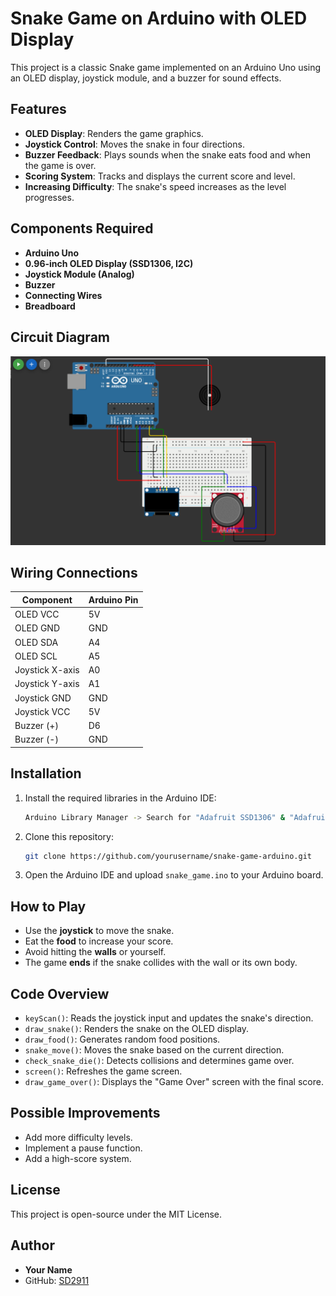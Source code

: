 # Snake Game on Arduino with OLED Display

This project is a classic Snake game implemented on an Arduino Uno using an OLED display, joystick module, and a buzzer for sound effects.

## Features
- **OLED Display**: Renders the game graphics.
- **Joystick Control**: Moves the snake in four directions.
- **Buzzer Feedback**: Plays sounds when the snake eats food and when the game is over.
- **Scoring System**: Tracks and displays the current score and level.
- **Increasing Difficulty**: The snake's speed increases as the level progresses.

## Components Required
- **Arduino Uno**
- **0.96-inch OLED Display (SSD1306, I2C)**
- **Joystick Module (Analog)**
- **Buzzer**
- **Connecting Wires**
- **Breadboard**

## Circuit Diagram

![Circuit Diagram](Circuit%20Diagram.png)




## Wiring Connections
| Component        | Arduino Pin |
|-----------------|-------------|
| OLED VCC        | 5V          |
| OLED GND        | GND         |
| OLED SDA        | A4          |
| OLED SCL        | A5          |
| Joystick X-axis | A0          |
| Joystick Y-axis | A1          |
| Joystick GND    | GND         |
| Joystick VCC    | 5V          |
| Buzzer (+)      | D6          |
| Buzzer (-)      | GND         |

## Installation
1. Install the required libraries in the Arduino IDE:
   ```sh
   Arduino Library Manager -> Search for "Adafruit SSD1306" & "Adafruit GFX" -> Install
   ```
2. Clone this repository:
   ```sh
   git clone https://github.com/yourusername/snake-game-arduino.git
   ```
3. Open the Arduino IDE and upload `snake_game.ino` to your Arduino board.

## How to Play
- Use the **joystick** to move the snake.
- Eat the **food** to increase your score.
- Avoid hitting the **walls** or yourself.
- The game **ends** if the snake collides with the wall or its own body.

## Code Overview
- `keyScan()`: Reads the joystick input and updates the snake's direction.
- `draw_snake()`: Renders the snake on the OLED display.
- `draw_food()`: Generates random food positions.
- `snake_move()`: Moves the snake based on the current direction.
- `check_snake_die()`: Detects collisions and determines game over.
- `screen()`: Refreshes the game screen.
- `draw_game_over()`: Displays the "Game Over" screen with the final score.

## Possible Improvements
- Add more difficulty levels.
- Implement a pause function.
- Add a high-score system.

## License
This project is open-source under the MIT License.

## Author
- **Your Name**
- GitHub: [SD2911](https://github.com/SD2911)


